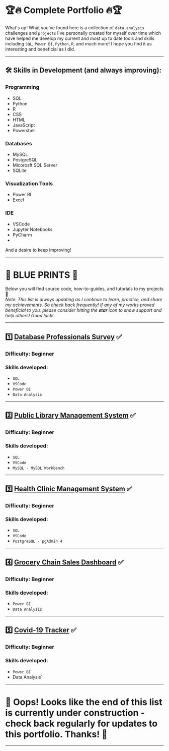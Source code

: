 # :trophy::fire: Complete Portfolio :fire::trophy:
What's up!
What you've found here is a collection of `data analysis` challenges and `projects` I've personally created for myself over time which have helped me develop my current and most up to date tools and skills including `SQL`, `Power BI`, `Python`, `R`, and much more! I hope you find it as interesting and beneficial as I did.

---

## :hammer_and_wrench: Skills in Development (and always improving):
### Programming
- SQL
- Python
- R
- CSS
- HTML
- JavaScript
- Powershell

### Databases
- MySQL
- PostgreSQL
- Micorosft SQL Server
- SQLite

### Visualization Tools 
  - Power BI
  - Excel

### IDE
  - VSCode
  - Jupyter Notebooks
  - PyCharm
  - 
  
And a desire to keep improving!

---

# 📑 BLUE PRINTS 📔
Below you will find source code, how-to-guides, and tutorials to my projects 👋 <br />
*Note: This list is always updating as I continue to learn, practice, and share my achievements. So check back frequently! If any of my works proved beneficial to you, please consider hitting the **star** icon to show support and help others! Good luck!*

---

## :one: [Database Professionals Survey]() :white_check_mark:
### Difficulty: Beginner
### Skills developed:
- `SQL`
- `VSCode`
- `Power BI`
- `Data Analysis`

---

## :two: [Public Library Management System]() :white_check_mark:
### Difficulty: Beginner
### Skills developed:
- `SQL`
- `VSCode`
- `MySQL - MySQL Workbench`

---

## :three: [Health Clinic Management System]() :white_check_mark:
### Difficulty: Beginner
### Skills developed:
- `SQL`
- `VSCode`
- `PostgreSQL - pgAdmin 4`

------

## :four: [Grocery Chain Sales Dashboard]() :white_check_mark:
### Difficulty: Beginner
### Skills developed:
- `Power BI`
- `Data Analysis`

------

## :five: [Covid-19 Tracker]() :white_check_mark:
### Difficulty: Beginner
### Skills developed:
- `Power BI`
- Data Analysis`

---

# :construction: Oops! Looks like the end of this list is currently under construction - check back regularly for updates to this portfolio. Thanks! :construction:

---
